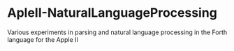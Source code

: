 # ApleII-NaturalLanguageProcessing
Various experiments in parsing and natural language processing in the Forth language for the Apple II
